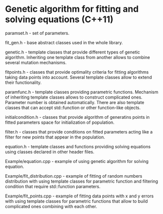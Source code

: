 Genetic algorithm for fitting and solving equations (C++11)
===========================================================

paramset.h - set of parameters.

fit_gen.h - base abstract classes used in the whole library.

genetic.h - template classes that provide different types of genetic algorithm. 
Inheriting one template class from another allows to combine several mutation mechanisms.

fitpoints.h - classes that provide optimality criteria for fitting algorithms taking data points into account.
Several template classes allow to extend their functionality.

paramfunc.h - template classes providing parametric functions. 
Mechanism of inheriting template classes allows to construct complicated ones. 
Parameter number is obtained automatically.
There are also template classes that can accept std::function or other function-like objects.

initialcondition.h - classes that provide algorithm of generatins points in fitted parameters space for initialization of population.

filter.h - classes that provide conditions on fitted parameters acting like a filter for new points that appear in the population.

equation.h - template classes and functions providing solving equations using classes declared in other header files.

Example/equation.cpp - example of using genetic algorithm for solving equation.

Example/fit_distribution.cpp - example of fitting of random numbers distribution with using template classes for parametric function and filtering condition that require std::function parameters.

Example/fit_points.cpp - example of fitting data points with x and y errors with using template classes for parametric functions that allow to build complicated ones combining with each other.